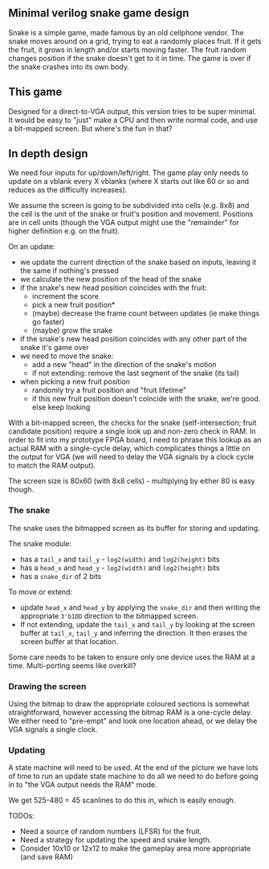 ## Minimal verilog snake game design

Snake is a simple game, made famous by an old cellphone vendor. The snake moves around on a grid,
trying to eat a randomly places fruit. If it gets the fruit, it grows in length and/or starts
moving faster. The fruit random changes position if the snake doesn't get to it in time. The game
is over if the snake crashes into its own body.

## This game

Designed for a direct-to-VGA output, this version tries to be super minimal. It would be easy to
"just" make a CPU and then write normal code, and use a bit-mapped screen. But where's the fun in
that?

## In depth design

We need four inputs for up/down/left/right. The game play only needs to update on a vblank every X
vblanks (where X starts out like 60 or so and reduces as the difficulty increases).

We assume the screen is going to be subdivided into cells (e.g. 8x8) and the cell is the unit of the
snake or fruit's position and movement. Positions are in cell units (though the VGA output might use
the "remainder" for higher definition e.g. on the fruit).

On an update:

- we update the current direction of the snake based on inputs, leaving it the same if nothing's pressed
- we calculate the new position of the head of the snake
- if the snake's new head position coincides with the fruit:
  - increment the score
  - pick a new fruit position*
  - (maybe) decrease the frame count between updates (ie make things go faster)
  - (maybe) grow the snake
- if the snake's new head position coincides with any other part of the snake it's game over
- we need to move the snake:
  - add a new "head" in the direction of the snake's motion
  - if not extending: remove the last segment of the snake (its tail)
- when picking a new fruit position
  - randomly try a fruit position and "fruit lifetime"
  - if this new fruit position doesn't coincide with the snake, we're good. else keep looking

With a bit-mapped screen, the checks for the snake (self-intersection; fruit candidate position) require
a single look up and non-zero check in RAM. In order to fit into my prototype FPGA board, I need to phrase
this lookup as an actual RAM with a single-cycle delay, which complicates things a little on the output for VGA
(we will need to delay the VGA signals by a clock cycle to match the RAM output).

The screen size is 80x60 (with 8x8 cells) - multiplying by either 80 is easy though.

### The snake

The snake uses the bitmapped screen as its buffer for storing and updating.

The snake module:
- has a `tail_x` and `tail_y` - `log2(width)` and `log2(height)` bits
- has a `head_x` and `head_y` - `log2(width)` and `log2(height)` bits
- has a `snake_dir` of 2 bits

To move or extend:
- update `head_x` and `head_y` by applying the `snake_dir` and then writing the appropriate `3'b1DD` direction to the bitmapped screen.
- If not extending, update the `tail_x` and `tail_y` by looking at the screen buffer at `tail_x`, `tail_y` and inferring the direction. It then erases the screen buffer at that location.

Some care needs to be taken to ensure only one device uses the RAM at a time. Multi-porting seems like overkill?

### Drawing the screen

Using the bitmap to draw the appropriate coloured sections is somewhat straightforward, however accessing the
bitmap RAM is a one-cycle delay. We either need to "pre-empt" and look one location ahead, or we delay the VGA
signals a single clock.

### Updating

A state machine will need to be used. At the end of the picture we have lots of time to run an update
state machine to do all we need to do before going in to "the VGA output needs the RAM" mode.

We get 525-480 = 45 scanlines to do this in, which is easily enough.

TODOs:
- Need a source of random numbers (LFSR) for the fruit.
- Need a strategy for updating the speed and snake length.
- Consider 10x10 or 12x12 to make the gameplay area more appropriate (and save RAM)
